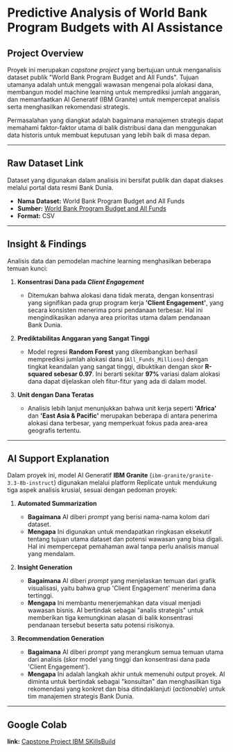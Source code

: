 # Predictive Analysis of World Bank Program Budgets with AI Assistance

## Project Overview

Proyek ini merupakan *capstone project* yang bertujuan untuk menganalisis dataset publik "World Bank Program Budget and All Funds". Tujuan utamanya adalah untuk menggali wawasan mengenai pola alokasi dana, membangun model machine learning untuk memprediksi jumlah anggaran, dan memanfaatkan AI Generatif (IBM Granite) untuk mempercepat analisis serta menghasilkan rekomendasi strategis.

Permasalahan yang diangkat adalah bagaimana manajemen strategis dapat memahami faktor-faktor utama di balik distribusi dana dan menggunakan data historis untuk membuat keputusan yang lebih baik di masa depan.

---

## Raw Dataset Link 

Dataset yang digunakan dalam analisis ini bersifat publik dan dapat diakses melalui portal data resmi Bank Dunia.

* **Nama Dataset:** World Bank Program Budget and All Funds
* **Sumber:** [World Bank Program Budget and All Funds](https://financesone.worldbank.org/world-bank-program-budget-and-all-funds/DS00032)
* **Format:** CSV

---

## Insight & Findings

Analisis data dan pemodelan machine learning menghasilkan beberapa temuan kunci:

1.  **Konsentrasi Dana pada *Client Engagement***
    * Ditemukan bahwa alokasi dana tidak merata, dengan konsentrasi yang signifikan pada grup program kerja **'Client Engagement'**, yang secara konsisten menerima porsi pendanaan terbesar. Hal ini mengindikasikan adanya area prioritas utama dalam pendanaan Bank Dunia.

2.  **Prediktabilitas Anggaran yang Sangat Tinggi**
    * Model regresi **Random Forest** yang dikembangkan berhasil memprediksi jumlah alokasi dana (`All_Funds_Millions`) dengan tingkat keandalan yang sangat tinggi, dibuktikan dengan skor **R-squared sebesar 0.97**. Ini berarti sekitar **97%** variasi dalam alokasi dana dapat dijelaskan oleh fitur-fitur yang ada di dalam model.

3.  **Unit dengan Dana Teratas**
    * Analisis lebih lanjut menunjukkan bahwa unit kerja seperti **'Africa'** dan **'East Asia & Pacific'** merupakan beberapa di antara penerima alokasi dana terbesar, yang memperkuat fokus pada area-area geografis tertentu.

---

## AI Support Explanation

Dalam proyek ini, model AI Generatif **IBM Granite** (`ibm-granite/granite-3.3-8b-instruct`) digunakan melalui platform Replicate untuk mendukung tiga aspek analisis krusial, sesuai dengan pedoman proyek:

1.  **Automated Summarization**
    * **Bagaimana** AI diberi *prompt* yang berisi nama-nama kolom dari dataset.
    * **Mengapa** Ini digunakan untuk mendapatkan ringkasan eksekutif tentang tujuan utama dataset dan potensi wawasan yang bisa digali. Hal ini mempercepat pemahaman awal tanpa perlu analisis manual yang mendalam.

2.  **Insight Generation**
    * **Bagaimana** AI diberi *prompt* yang menjelaskan temuan dari grafik visualisasi, yaitu bahwa grup 'Client Engagement' menerima dana tertinggi.
    * **Mengapa** Ini membantu menerjemahkan data visual menjadi wawasan bisnis. AI bertindak sebagai "analis strategis" untuk memberikan tiga kemungkinan alasan di balik konsentrasi pendanaan tersebut beserta satu potensi risikonya.

3.  **Recommendation Generation**
    * **Bagaimana** AI diberi *prompt* yang merangkum semua temuan utama dari analisis (skor model yang tinggi dan konsentrasi dana pada 'Client Engagement').
    * **Mengapa** Ini adalah langkah akhir untuk memenuhi output proyek. AI diminta untuk bertindak sebagai "konsultan" dan menghasilkan tiga rekomendasi yang konkret dan bisa ditindaklanjuti (*actionable*) untuk tim manajemen strategis Bank Dunia.
      
---

## Google Colab
 **link:** [Capstone Project IBM SKillsBuild](https://colab.research.google.com/drive/1UeUdKurtd0LP-TEeHiISS86n23DIaAGM?usp=sharing)

